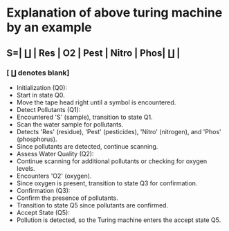 # Explanation of above turing machine by an example

## S=|  ∐ | Res | O2  | Pest | Nitro | Phos|  ∐  |

### [  ∐  denotes blank]   


- Initialization (Q0):
- Start in state Q0.
- Move the tape head right until a symbol is encountered.
- Detect Pollutants (Q1):
- Encountered 'S' (sample), transition to state Q1.
- Scan the water sample for pollutants.
- Detects 'Res' (residue), 'Pest' (pesticides), 'Nitro' (nitrogen), and 'Phos' (phosphorus).
- Since pollutants are detected, continue scanning.
- Assess Water Quality (Q2):
- Continue scanning for additional pollutants or checking for oxygen levels.
- Encounters 'O2' (oxygen).
- Since oxygen is present, transition to state Q3 for confirmation.
- Confirmation (Q3):
- Confirm the presence of pollutants.
- Transition to state Q5 since pollutants are confirmed.
- Accept State (Q5):
- Pollution is detected, so the Turing machine enters the accept state Q5.

































